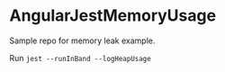 # AngularJestMemoryUsage

Sample repo for memory leak example.

Run `jest --runInBand --logHeapUsage`
